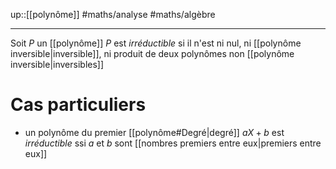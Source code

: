 up::[[polynôme]]
#maths/analyse #maths/algèbre 

----
Soit $P$ un [[polynôme]]
$P$ est _irréductible_ si il n'est ni nul, ni [[polynôme inversible|inversible]], ni produit de deux polynômes non [[polynôme inversible|inversibles]]

# Cas particuliers
  - un polynôme du premier [[polynôme#Degré|degré]] $aX+b$ est _irréductible_ ssi $a$ et $b$ sont [[nombres premiers entre eux|premiers entre eux]]
